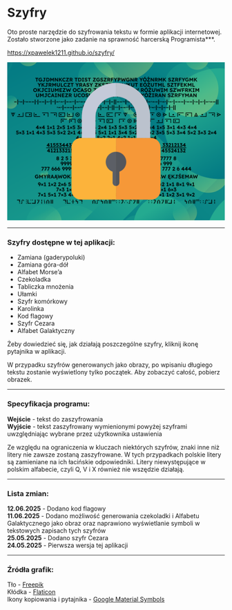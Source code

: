 # Szyfry
Oto proste narzędzie do szyfrowania tekstu w formie aplikacji internetowej.  
Zostało stworzone jako zadanie na sprawność harcerską Programista\*\*\*.

https://xpawelek1211.github.io/szyfry/

![Grafika](img.svg)

---

### Szyfry dostępne w tej aplikacji:
- Zamiana (gaderypoluki)
- Zamiana góra-dół
- Alfabet Morse’a
- Czekoladka
- Tabliczka mnożenia
- Ułamki
- Szyfr komórkowy
- Karolinka
- Kod flagowy
- Szyfr Cezara
- Alfabet Galaktyczny

Żeby dowiedzieć się, jak działają poszczególne szyfry, kliknij ikonę pytajnika w aplikacji.

W przypadku szyfrów generowanych jako obrazy, po wpisaniu długiego tekstu zostanie wyświetlony tylko początek. Aby zobaczyć całość, pobierz obrazek.

---

### Specyfikacja programu:
**Wejście** - tekst do zaszyfrowania  
**Wyjście** - tekst zaszyfrowany wymienionymi powyżej szyframi uwzględniając wybrane przez użytkownika ustawienia

Ze względu na ograniczenia w kluczach niektórych szyfrów, znaki inne niż litery nie zawsze zostaną zaszyfrowane. W tych przypadkach polskie litery są zamieniane na ich łacińskie odpowiedniki. Litery niewystępujące w polskim alfabecie, czyli Q, V i X również nie wszędzie działają.

---

### Lista zmian:
**12.06.2025** - Dodano kod flagowy  
**11.06.2025** - Dodano możliwość generowania czekoladki i Alfabetu Galaktycznego jako obraz oraz naprawiono wyświetlanie symboli w tekstowych zapisach tych szyfrów  
**25.05.2025** - Dodano szyfr Cezara  
**24.05.2025** - Pierwsza wersja tej aplikacji

---

### Źródła grafik:
Tło - [Freepik](https://www.freepik.com/free-vector/gradient-geometric-shapes-landing-page-template_5306081.htm)  
Kłódka - [Flaticon](https://www.flaticon.com/free-icon/padlock_456112)  
Ikony kopiowania i pytajnika - [Google Material Symbols](https://fonts.google.com/icons)
